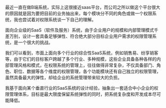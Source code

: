 最近一直在做B端系统，实际上这很接近saas平台，而公司之所以做这个平台很大的原因就是因为要把目前的业务抽出来，每个模块分不同的角色或做一个权限系统，我也尝试着对权限系统谈一下自己的理解。

面向企业级的SaaS（软件及服务）系统，由于企业用户的规模和内部管理模式千差万别，设计一套具备足够弹性、符合绝大部分目标企业用户需求的权限管理系统，是一个很大的挑战。

我们可以看到，市面上面向多个行业的综合性SaaS系统，例如销售易、纷享销客等，由于它们的目标客户跨越了多个行业、多种规模，这些企业具备各种各样的内部管理风格和模式，在权限系统的管理上，往往做得非常复杂，不仅具备部门、角色、职位、数据等各个维度的权限管理，各个功能模块还有自己独立的权限管理，虽然具备最大的弹性，却给企业的系统管理带来较大的负担。

我基于面向某个垂直行业的SaaS系统的设计经验，抽象出一套适合中小企业的权限管理体系，目标是最大限度保留系统弹性的同时，把系统复杂度和开发成本尽可能降低。